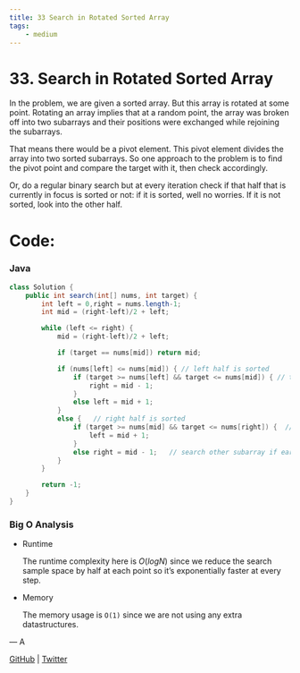 ```yaml
---
title: 33 Search in Rotated Sorted Array
tags:
    - medium
---
```



# 33. Search in Rotated Sorted Array

In the problem, we are given a sorted array. But this array is rotated at some point. Rotating an array implies that at a random point, the array was broken off into two subarrays and their positions were exchanged while rejoining the subarrays.

That means there would be a pivot element. This pivot element divides the array into two sorted subarrays. So one approach to the problem is to find the pivot point and compare the target with it, then check accordingly.

Or, do a regular binary search but at every iteration check if that half that is currently in focus is sorted or not: if it is sorted, well no worries. If it is not sorted, look into the other half.

# Code:

### Java

```java
class Solution {
    public int search(int[] nums, int target) {
        int left = 0,right = nums.length-1;
        int mid = (right-left)/2 + left;

        while (left <= right) {
            mid = (right-left)/2 + left;

            if (target == nums[mid]) return mid;

            if (nums[left] <= nums[mid]) { // left half is sorted
                if (target >= nums[left] && target <= nums[mid]) { // target is within bounds of the subarray
                    right = mid - 1;
                }
                else left = mid + 1;
            }
            else {   // right half is sorted
                if (target >= nums[mid] && target <= nums[right]) {  // target within bounds of the subarray
                    left = mid + 1;
                }
                else right = mid - 1;   // search other subarray if earlier subarr does not contain target
            }
        }

        return -1;
    }
}
```

### Big O Analysis

- Runtime
    
    The runtime complexity here is $O(log N)$ since we reduce the search sample space by half at each point so it’s exponentially faster at every step.
    
- Memory
    
    The memory usage is `O(1)` since we are not using any extra datastructures.
    

— A

[GitHub](https://github.com/AtharvaKamble) | [Twitter](https://twitter.com/AtharvaKamble07)
